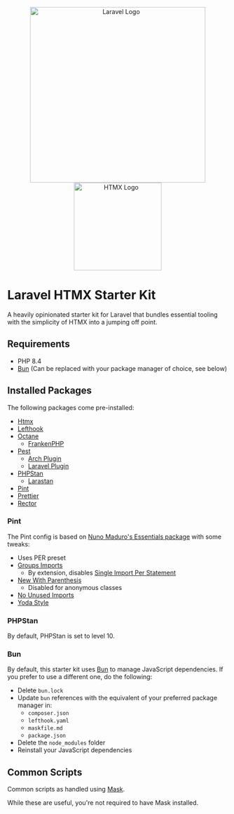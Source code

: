 <p align="center">
<img src="https://raw.githubusercontent.com/laravel/art/master/logo-lockup/5%20SVG/2%20CMYK/1%20Full%20Color/laravel-logolockup-cmyk-red.svg" width="400" alt="Laravel Logo">
<img src="https://raw.githubusercontent.com/bigskysoftware/htmx/f690d928342b6334fa539cfbd4be515748d2ba0f/www/static/img/htmx_logo.2.png" width="200" alt="HTMX Logo">
</p>

# Laravel HTMX Starter Kit

A heavily opinionated starter kit for Laravel that bundles essential tooling with the simplicity of HTMX into a jumping off point.

## Requirements

- PHP 8.4
- [Bun](https://bun.sh/) (Can be replaced with your package manager of choice, see below)

## Installed Packages

The following packages come pre-installed:

- [Htmx](https://htmx.org)
- [Lefthook](https://lefthook.dev)
- [Octane](https://laravel.com/docs/octane)
  - [FrankenPHP](https://frankenphp.dev)
- [Pest](https://pestphp.com)
  - [Arch Plugin](https://pestphp.com/docs/arch-testing)
  - [Laravel Plugin](https://pestphp.com/docs/plugins#laravel)
- [PHPStan](https://phpstan.org)
  - [Larastan](https://github.com/larastan/larastan)
- [Pint](https://laravel.com/docs/pint)
- [Prettier](https://prettier.io)
- [Rector](https://getrector.com)

### Pint

The Pint config is based on [Nuno Maduro's Essentials package](https://github.com/nunomaduro/essentials) with some tweaks:

- Uses PER preset
- [Groups Imports](https://cs.symfony.com/doc/rules/import/group_import.html)
  - By extension, disables [Single Import Per Statement](https://cs.symfony.com/doc/rules/import/single_import_per_statement.html)
- [New With Parenthesis](https://cs.symfony.com/doc/rules/operator/new_with_parentheses.html)
  - Disabled for anonymous classes
- [No Unused Imports](https://cs.symfony.com/doc/rules/import/no_unused_imports.html)
- [Yoda Style](https://cs.symfony.com/doc/rules/control_structure/yoda_style.html)

### PHPStan

By default, PHPStan is set to level 10.

### Bun

By default, this starter kit uses [Bun](https://bun.sh) to manage JavaScript dependencies. If you prefer to use a different one, do the following:

- Delete `bun.lock`
- Update `bun` references with the equivalent of your preferred package manager in:
  - `composer.json`
  - `lefthook.yaml`
  - `maskfile.md`
  - `package.json`
- Delete the `node_modules` folder
- Reinstall your JavaScript dependencies

## Common Scripts

Common scripts as handled using [Mask](https://github.com/jacobdeichert/mask).

While these are useful, you're not required to have Mask installed.
